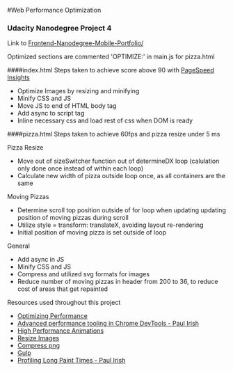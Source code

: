 #Web Performance Optimization
### Udacity Nanodegree Project 4

Link to [Frontend-Nanodegree-Mobile-Portfolio/](http://projects.jordanyong.com/udacity-mobile-portfolio/)

Optimized sections are commented 'OPTIMIZE:' in main.js for pizza.html

####index.html
Steps taken to achieve score above 90 with [PageSpeed Insights](https://developers.google.com/speed/pagespeed/insights/)
* Optimize Images by resizing and minifying
* Minify CSS and JS
* Move JS to end of HTML body tag
* Add async to script tag
* Inline necessary css and load rest of css when DOM is ready


####pizza.html
Steps taken to achieve 60fps and pizza resize under 5 ms

Pizza Resize
* Move out of sizeSwitcher function out of determineDX loop (calulation only done once instead of within each loop)
* Calculate new width of pizza outside loop once, as all containers are the same

Moving Pizzas
* Determine scroll top position outside of for loop when updating updating position of moving pizzas during scroll
* Utilize style = transform: translateX, avoiding layout re-rendering
* Initial position of moving pizza is set outside of loop

General
* Add async in JS
* Minify CSS and JS
* Compress and utilized svg formats for images
* Reduce number of moving pizzas in header from 200 to 36, to reduce cost of areas that get repainted


Resources used throughout this project
* [Optimizing Performance](https://developers.google.com)
* [Advanced performance tooling in Chrome DevTools - Paul Irish](https://www.youtube.com/watch?v=0xx_dkv9DEY)
* [High Performance Animations](http://www.html5rocks.com/en/tutorials/speed/high-performance-animations/)
* [Resize Images](http://www.picresize.com/)
* [Compress png](https://tinypng.com/)
* [Gulp](https://gulpjs.com)
* [Profiling Long Paint Times - Paul Irish](http://updates.html5rocks.com/2013/02/Profiling-Long-Paint-Times-with-DevTools-Continuous-Painting-Mode)